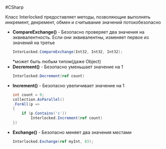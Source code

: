#CSharp 

Класс Interlocked предоставляет методы, позволяющие выполнять инкремент, декремент, обмен и считывание значений потокобезопасно

- **CompareExchange()** - Безопасно проверяет два значения на эквивалентность. Если они эквивалентны, изменяет первое из значений на третье
	```C#
	InterLocked.CompareExchange(Int32, Int32, Int32);
	```
	 *может быть любым типом(даже Object)	
- **Decrement()** - Безопасно уменьшает значение на 1
	```C#
	Interlocked.Decrement(ref count)
	```
- **Increment()** - Безопасно увеличивает значение на 1
	```C#
	int count = 0;
	collection.AsParallel()
	.ForAll(p =>
	{
		if (p.Contains('s'))
			Interlocked.Increment(ref count)
	})
	```
- **Exchange()** - Безопасно меняет два значения местами
	```C#
	Interlocked.Exchange(ref myInt, 83);
	```